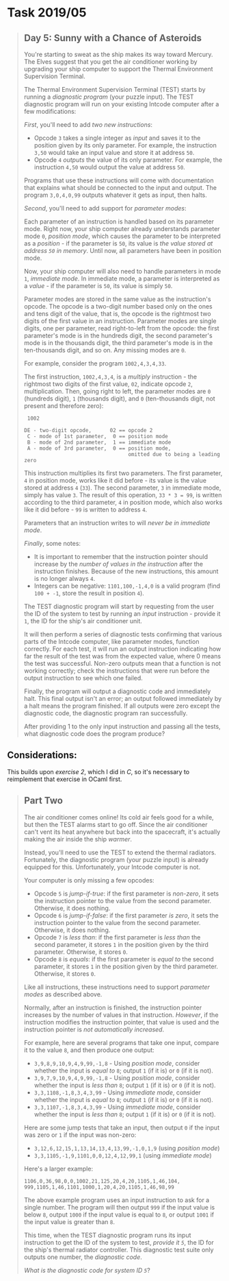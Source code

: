 # Task 2019/05

> ## Day 5: Sunny with a Chance of Asteroids
> 
> You're starting to sweat as the ship makes its way toward Mercury. The Elves suggest that you get the air conditioner working by upgrading your ship computer to support the Thermal Environment Supervision Terminal.
> 
> The Thermal Environment Supervision Terminal (TEST) starts by running a _diagnostic program_ (your puzzle input). The TEST diagnostic program will run on your existing Intcode computer after a few modifications:
> 
> _First_, you'll need to add _two new instructions_:
> 
> - Opcode `3` takes a single integer as _input_ and saves it to the position given by its only parameter. For example, the instruction `3,50` would take an input value and store it at address `50`.
> - Opcode `4` _outputs_ the value of its only parameter. For example, the instruction `4,50` would output the value at address `50`.
> 
> Programs that use these instructions will come with documentation that explains what should be connected to the input and output. The program `3,0,4,0,99` outputs whatever it gets as input, then halts.
> 
> _Second_, you'll need to add support for _parameter modes_:
> 
> Each parameter of an instruction is handled based on its parameter mode. Right now, your ship computer already understands parameter mode `0`, _position mode_, which causes the parameter to be interpreted as a _position_ - if the parameter is `50`, its value is _the value stored at address `50` in memory_. Until now, all parameters have been in position mode.
> 
> Now, your ship computer will also need to handle parameters in mode `1`, _immediate mode_. In immediate mode, a parameter is interpreted as a _value_ - if the parameter is `50`, its value is simply `50`.
> 
> Parameter modes are stored in the same value as the instruction's opcode. The opcode is a two-digit number based only on the ones and tens digit of the value, that is, the opcode is the rightmost two digits of the first value in an instruction. Parameter modes are single digits, one per parameter, read right-to-left from the opcode: the first parameter's mode is in the hundreds digit, the second parameter's mode is in the thousands digit, the third parameter's mode is in the ten-thousands digit, and so on. Any missing modes are `0`.
> 
> For example, consider the program `1002,4,3,4,33`.
> 
> The first instruction, `1002,4,3,4`, is a _multiply_ instruction - the rightmost two digits of the first value, `02`, indicate opcode `2`, multiplication. Then, going right to left, the parameter modes are `0` (hundreds digit), `1` (thousands digit), and `0` (ten-thousands digit, not present and therefore zero):
> ```ABCDE
>  1002
> 
> DE - two-digit opcode,      02 == opcode 2
>  C - mode of 1st parameter,  0 == position mode
>  B - mode of 2nd parameter,  1 == immediate mode
>  A - mode of 3rd parameter,  0 == position mode,
>                                   omitted due to being a leading zero
> ```
> This instruction multiplies its first two parameters. The first parameter, `4` in position mode, works like it did before - its value is the value stored at address `4` (`33`). The second parameter, `3` in immediate mode, simply has value `3`. The result of this operation, `33 * 3 = 99`, is written according to the third parameter, `4` in position mode, which also works like it did before - `99` is written to address `4`.
> 
> Parameters that an instruction writes to will _never be in immediate mode_.
> 
> _Finally_, some notes:
> 
> - It is important to remember that the instruction pointer should increase by the _number of values in the instruction_ after the instruction finishes. Because of the new instructions, this amount is no longer always `4`.
> - Integers can be negative: `1101,100,-1,4,0` is a valid program (find `100 + -1`, store the result in position `4`).
> 
> The TEST diagnostic program will start by requesting from the user the ID of the system to test by running an _input_ instruction - provide it `1`, the ID for the ship's air conditioner unit.
> 
> It will then perform a series of diagnostic tests confirming that various parts of the Intcode computer, like parameter modes, function correctly. For each test, it will run an output instruction indicating how far the result of the test was from the expected value, where 0 means the test was successful. Non-zero outputs mean that a function is not working correctly; check the instructions that were run before the output instruction to see which one failed.
> 
> Finally, the program will output a diagnostic code and immediately halt. This final output isn't an error; an output followed immediately by a halt means the program finished. If all outputs were zero except the diagnostic code, the diagnostic program ran successfully.
> 
> After providing 1 to the only input instruction and passing all the tests, what diagnostic code does the program produce?

## Considerations:

This builds upon _exercise 2_, which I did in _C_, so it's necessary to reimplement that exercise in OCaml first.

> ## Part Two
> 
> The air conditioner comes online! Its cold air feels good for a while, but then the TEST alarms start to go off. Since the air conditioner can't vent its heat anywhere but back into the spacecraft, it's actually making the air inside the ship _warmer_.
> 
> Instead, you'll need to use the TEST to extend the thermal radiators. Fortunately, the diagnostic program (your puzzle input) is already equipped for this. Unfortunately, your Intcode computer is not.
> 
> Your computer is only missing a few opcodes:
> 
> - Opcode `5` is _jump-if-true_: if the first parameter is _non-zero_, it sets the instruction pointer to the value from the second parameter. Otherwise, it does nothing.
> - Opcode `6` is _jump-if-false_: if the first parameter _is zero_, it sets the instruction pointer to the value from the second parameter. Otherwise, it does nothing.
> - Opcode `7` is _less than_: if the first parameter is _less than_ the second parameter, it stores `1` in the position given by the third parameter. Otherwise, it stores `0`.
> - Opcode `8` is _equals_: if the first parameter is _equal to_ the second parameter, it stores `1` in the position given by the third parameter. Otherwise, it stores `0`.
> 
> Like all instructions, these instructions need to support _parameter modes_ as described above.
> 
> Normally, after an instruction is finished, the instruction pointer increases by the number of values in that instruction. _However_, if the instruction modifies the instruction pointer, that value is used and the instruction pointer is _not automatically increased_.
> 
> For example, here are several programs that take one input, compare it to the value `8`, and then produce one output:
> 
> - `3,9,8,9,10,9,4,9,99,-1,8` - Using _position mode_, consider whether the input is _equal to_ `8`; output `1` (if it is) or `0` (if it is not).
> - `3,9,7,9,10,9,4,9,99,-1,8` - Using _position mode_, consider whether the input is _less than_ `8`; output `1` (if it is) or `0` (if it is not).
> - `3,3,1108,-1,8,3,4,3,99` - Using _immediate mode_, consider whether the input is _equal to_ `8`; output `1` (if it is) or `0` (if it is not).
> - `3,3,1107,-1,8,3,4,3,99` - Using _immediate mode_, consider whether the input is _less than_ `8`; output `1` (if it is) or `0` (if it is not).
> 
> Here are some jump tests that take an input, then output `0` if the input was zero or `1` if the input was non-zero:
> 
> - `3,12,6,12,15,1,13,14,13,4,13,99,-1,0,1,9` (using _position mode_)
> - `3,3,1105,-1,9,1101,0,0,12,4,12,99,1` (using _immediate mode_)
> 
> Here's a larger example:
> ```3,21,1008,21,8,20,1005,20,22,107,8,21,20,1006,20,31,
> 1106,0,36,98,0,0,1002,21,125,20,4,20,1105,1,46,104,
> 999,1105,1,46,1101,1000,1,20,4,20,1105,1,46,98,99
> ```
> 
> The above example program uses an input instruction to ask for a single number. The program will then output `999` if the input value is below `8`, output `1000` if the input value is equal to `8`, or output `1001` if the input value is greater than `8`.
> 
> This time, when the TEST diagnostic program runs its input instruction to get the ID of the system to test, _provide it `5`_, the ID for the ship's thermal radiator controller. This diagnostic test suite only outputs one number, the _diagnostic code_.
> 
> _What is the diagnostic code for system ID `5`_?